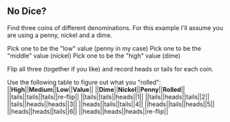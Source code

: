 ## No Dice?
Find three coins of different denominations. For this example I'll assume you are using a penny, nickel and a dime.

Pick one to be the "low" value (penny in my case)
Pick one to be the "middle" value (nickel)
Pick one to be the "high" value (dime)

Flip all three (together if you like) and record heads or tails for each coin.

Use the following table to figure out what you "rolled":
||**High**||**Medium**||**Low**||**Value**||
||**Dime**||**Nickel**||**Penny**||**Rolled**||
||tails||tails||tails||re-flip||
||tails||tails||heads||1||
||tails||heads||tails||2||
||tails||heads||heads||3||
||heads||tails||tails||4||
||heads||tails||heads||5||
||heads||heads||tails||6||
||heads||heads||heads||re-flip||